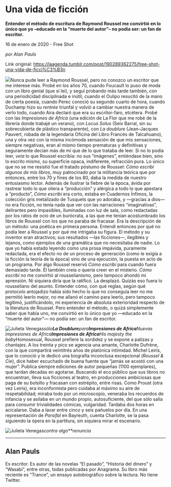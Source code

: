 # Una vida de ficción

**Entender el método de escritura de Raymond Roussel me convirtió en lo único que yo –educado en la “muerte del autor”– no podía ser: un fan de escritor.**

16 de enero de 2020 - Free Shot

_por Alan Pauls_

Link original: https://laagenda.tumblr.com/post/190289362275/free-shot-una-vida-de-ficci%C3%B3n

![](https://64.media.tumblr.com/da7c045c9f5e9f4444a3bdf6d9f2ed40/75c7dd7150e81118-3f/s500x750/07f07410547756390913b887e78bca4a72aa7f12.jpg)Nunca pude leer a
Raymond Roussel, pero no conozco un escritor que me interese más. Probé en los
años 70, cuando Foucault lo puso de moda con un libro genial (que sí leí), y seguí
probando más tarde también, con una periodicidad disciplinada e inútil, cuando
el Oulipo resucitó de la mano de cierta poesía, cuando Perec conoció su segundo
cuarto de hora, cuando Duchamp hizo su *rentrée*
triunfal y volvió a cambiar nuestra manera de verlo todo, cuando Aira declaró
que era su escritor-faro, etcétera. Probé con las *Impresiones de Africa* (una edición de La Flor que me robé de la
librería donde trabajé un verano), con *Locus
Solus* (Seix Barral, sin su sobrecubierta de plástico transparente), con *La doublure* (Jean-Jacques Pauvert, robada
de la legendaria Oficina del Libro Francés de Talcahuano), una y otra vez con
la misma incómoda sensación de que mis sensaciones, siempre negativas, eran al
mismo tiempo prematuras y definitivas y seguramente decían más de mí que de lo
que trataba de leer. Si no lo podía leer, *veía*
lo que Roussel escribía: no sus “imágenes”, entiéndase bien, sino lo escrito
mismo, su superficie opaca, indiferente, refracción pura. Lo único que no se me
resistió fue el tratado póstumo de Roussel: *Cómo
escribí algunos de mis libros*, muy patrocinado por la militancia teórica
que por entonces, entre los 70 y fines de los 80, daba la medida de nuestro
entusiasmo lector. Además de ilustrar la fiebre de la época, ávida por rastrear
todo lo que oliera a “producción” y alérgica a todo lo que apestara a
“producto”, *Cómo escribí* era corto,
estaba en Cuadernos Ínfimos, la colección gris metalizado de Tusquets que yo
adoraba, y —gracias a dios— no era ficción, no tenía nada que ver con las narraciones
“imaginativas”, delirantes pero impasibles, iluminadas con luz de sala, como
redactadas por los ratos de ocio de un burócrata, a las que me tenían
acostumbrado los libros de Roussel con los que no paraba de fracasar. Era la
descripción de un método: una poética en primera persona. Entendí entonces por
qué no podía leer a Roussel y por qué me intrigaba su figura. El método y su
inventor eran atractivos; sus resultados —las ficciones—, ilegibles y lejanos,
como ejemplos de una gramática que no necesitaba de nadie. Lo que yo había
estado leyendo como una prosa impávida, puramente redactada, era el efecto no
de un proceso de generación (como le exigía a la ficción la teoría de la época)
sino de una ejecución, la puesta en acto de un programa. Por algo Roussel reservó
*Cómo escribí* para cuando fuera
demasiado tarde. Él también creía o quería creer en el misterio. *Cómo escribí* no me convirtió al
rousselianismo, pero tampoco ahondó mi aprensión. Ni siquiera diría que la
ratificó. La desplazó. Quizás eso fuera lo rousseliano del asunto. Entender
cómo, con qué reglas, según qué protocolo antojadizo había sido hecho lo que no
conseguía leer no me permitió leerlo mejor, no me allanó el camino para leerlo,
pero tampoco legitimó, justificándolo, mi experiencia de absoluta exterioridad
respecto de la literatura de Roussel. Pero entender el método, o quizá
simplemente saber que había uno, me convirtió en lo único que yo —educado en la
“muerte del autor”— no podía ser: un fan de escritor.

![Julieta Venegas](https://64.media.tumblr.com/2dd4c636b8c0304f3ee23717e22d7ddb/75c7dd7150e81118-4c/s250x400/9db37a13a50055a50d1040666aa2dca79921ec6d.jpg)*sólo**La Doublure**para**Impresiones de Africa**Nuevas impresiones de Africa**Impresiones
de Africa**His majesty the baby*Homosexual, Roussel prefiere la sordidez y se expone a palizas y
chantajes. A los treinta y pico se agencia una amante, Charlotte Dufrène, con
la que compartirá veintitrés años de platónica intimidad. Michel Leiris, que lo
conoció y le dedicó una biografía inconclusa excepcional (*Roussel & Cie*), dice haber escuchado de buena fuente que “jamás
se acostó con una mujer”. Publica siempre ediciones de autor pequeñas (1100
ejemplares), que tardan décadas en agotarse. Buscando el eco público que sus
libros no encuentran, lleva sus ficciones al teatro, en producciones ambiciosas
que paga de su bolsillo y fracasan con estrépito, entre risas. Como Proust
(otra vez Leiris), era inconformista pero cuidaba al máximo su aire de
respetabilidad; miraba todo por un microscopio, veneraba los recuerdos de
infancia y se asilaba en un mundo propio, autosuficiente, del que sólo salía
para consumir trivialidades cómicas, vulgaridad. Tardaba dos horas en
acicalarse. Daba a lavar entre cinco y seis pañuelos por día. En una
representación de *Parsifal* en
Bayreuth, cuenta Charlotte, se la pasa siguiendo la ópera en la partitura, sin
siquiera mirar el escenario.

![Julieta Venegas](https://64.media.tumblr.com/38802293a431a1519899b62b29755d18/75c7dd7150e81118-1b/s250x400/3e29590243c2980bd9740780a386dadb1a0dc80a.jpg)*contra algo**renuncia*

---

 Alan Pauls
-----------

 Es escritor. Es autor de las novelas “El pasado”, “Historia del dinero” y “Wasabi”, entre otras, todas publicadas por Anagrama. Su libro más reciente es “Trance”, un ensayo autobiográfico sobre la lectura. No tiene Twitter.

